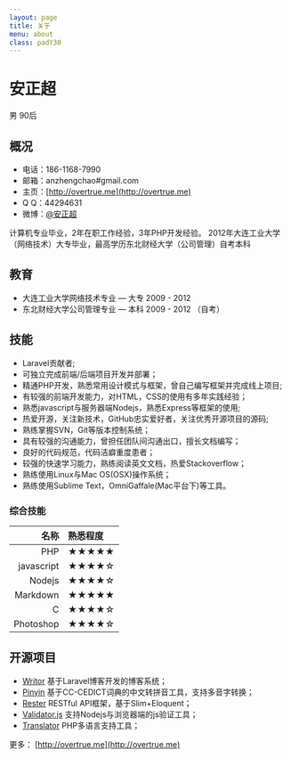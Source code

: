 ```yaml
---
layout: page
title: 关于
menu: about
class: padY30
---
```


安正超
===
男 90后

## 概况

- 电话：186-1168-7990
- 邮箱：anzhengchao#gmail.com
- 主页：[http://overtrue.me](http://overtrue.me)
- Q Q：44294631
- 微博：[@安正超](http://weibo.com/joychaocc)

计算机专业毕业，2年在职工作经验，3年PHP开发经验。
2012年大连工业大学（网络技术）大专毕业，最高学历东北财经大学（公司管理）自考本科

## 教育
- 大连工业大学网络技术专业 — 大专 2009 - 2012
- 东北财经大学公司管理专业 — 本科 2009 - 2012 （自考）

## 技能
- Laravel贡献者;
- 可独立完成前端/后端项目开发并部署；
- 精通PHP开发，熟悉常用设计模式与框架，曾自己编写框架并完成线上项目;
- 有较强的前端开发能力，对HTML，CSS的使用有多年实践经验；
- 熟悉javascript与服务器端Nodejs，熟悉Express等框架的使用;
- 热爱开源，关注新技术，GitHub忠实爱好者，关注优秀开源项目的源码;
- 熟练掌握SVN，Git等版本控制系统；
- 具有较强的沟通能力，曾担任团队间沟通出口，擅长文档编写；
- 良好的代码规范，代码洁癖重度患者；
- 较强的快速学习能力，熟练阅读英文文档，热爱Stackoverflow；
- 熟练使用Linux与Mac OS(OSX)操作系统；
- 熟练使用Sublime Text，OmniGaffale(Mac平台下)等工具。

### 综合技能

| 名称 | 熟悉程度
|--:|:--|
| PHP | ★★★★★ |
| javascript | ★★★★☆ |
| Nodejs | ★★★★☆ |
| Markdown | ★★★★★ |
| C | ★★★★☆ |
| Photoshop | ★★★★☆ |



## 开源项目
- [Writor](https://github.com/overtrue/writor)  基于Laravel博客开发的博客系统；
- [Pinyin](https://github.com/overtrue/pinyin)  基于CC-CEDICT词典的中文转拼音工具，支持多音字转换；
- [Rester](https://github.com/overtrue/Rester)  RESTful API框架，基于Slim+Eloquent；
- [Validator.js](https://github.com/overtrue/Validator.js)   支持Nodejs与浏览器端的js验证工具；
- [Translator](https://github.com/overtrue/Translator) PHP多语言支持工具；

更多： [http://overtrue.me](http://overtrue.me)